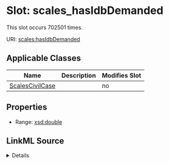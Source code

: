 

# Slot: scales_hasIdbDemanded




This slot occurs 702501 times.


URI: [scales:hasIdbDemanded](http://schemas.scales-okn.org/rdf/scales#hasIdbDemanded)



<!-- no inheritance hierarchy -->





## Applicable Classes

| Name | Description | Modifies Slot |
| --- | --- | --- |
| [ScalesCivilCase](../classes/ScalesCivilCase.md) |  |  no  |







## Properties

* Range: [xsd:double](http://www.w3.org/2001/XMLSchema#double)







## LinkML Source

<details>

```yaml
name: scales_hasIdbDemanded
from_schema: okns:scales-kg
rank: 1000
slot_uri: scales:hasIdbDemanded
alias: scales_hasIdbDemanded
domain_of:
- scales_CivilCase
range: double

```
</details>